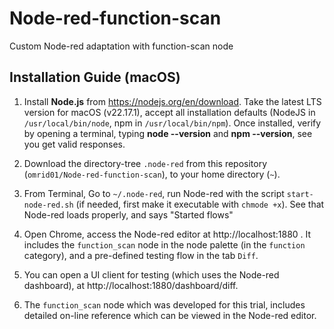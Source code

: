 # Node-red-function-scan
Custom Node-red adaptation with function-scan node

## Installation Guide (macOS)

1. Install **Node.js** from https://nodejs.org/en/download.
Take the latest LTS version for macOS (v22.17.1), accept all installation defaults (NodeJS in `/usr/local/bin/node`, npm in `/usr/local/bin/npm`).
Once installed, verify by opening a terminal, typing **node --version** and **npm --version**, see you get valid responses.

2. Download the directory-tree `.node-red` from this repository (`omrid01/Node-red-function-scan`), to your home directory (`~`).

3. From Terminal, Go to `~/.node-red`, run Node-red with the script `start-node-red.sh` (if needed, first make it executable with `chmode +x`). See that Node-red loads properly, and says "Started flows"

4. Open Chrome, access the Node-red editor at http://localhost:1880 . It includes the `function_scan` node in the node palette (in the `function` category), and a pre-defined testing flow in the tab `Diff`.

5. You can open a UI client for testing (which uses the Node-red dashboard), at http://localhost:1880/dashboard/diff.

6. The `function_scan` node which was developed for this trial, includes detailed on-line reference which can be viewed in the Node-red editor.

